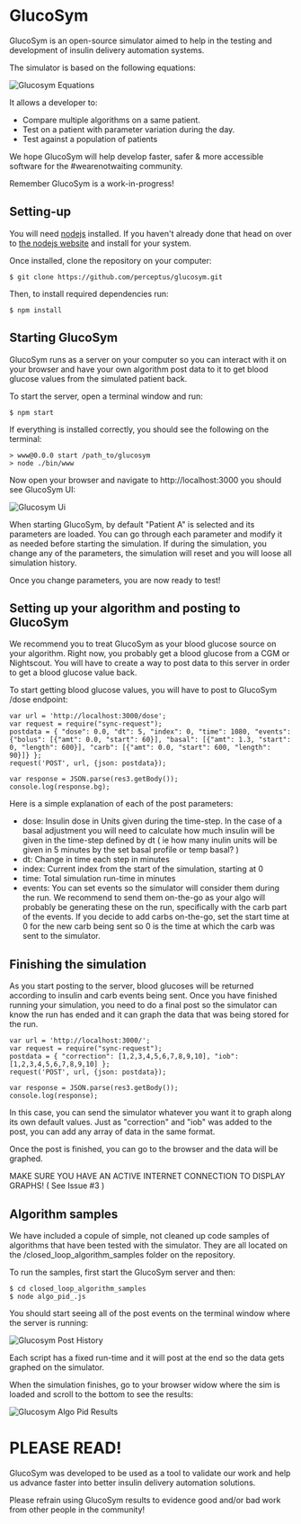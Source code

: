 # GlucoSym

GlucoSym is an open-source simulator aimed to help in the testing and development of insulin delivery automation systems.

The simulator is based on the following equations:

![Glucosym Equations](public/images/glucosym_equations.png)

It allows a developer to:

- Compare multiple algorithms on a same patient.
- Test on a patient with parameter variation during the day.
- Test against a population of patients

We hope GlucoSym will help develop faster, safer & more accessible software for the #wearenotwaiting community.

Remember GlucoSym is a work-in-progress!

## Setting-up

You will need [nodejs](https://nodejs.org) installed. If you haven't already done that head on over to [the nodejs website](https://nodejs.org) and install for your system.

Once installed, clone the repository on your computer:

```
$ git clone https://github.com/perceptus/glucosym.git
```

Then, to install required dependencies run:

```
$ npm install
```

## Starting GlucoSym

GlucoSym runs as a server on your computer so you can interact with it on your browser and have your own algorithm post data to it to get blood glucose values from the simulated patient back.

To start the server, open a terminal window and run:

```
$ npm start
```

If everything is installed correctly, you should see the following on the terminal:

```
> www@0.0.0 start /path_to/glucosym
> node ./bin/www
```

Now open your browser and navigate to http://localhost:3000 you should see GlucoSym UI:

![Glucosym Ui](public/images/glucosym_ui.png)

When starting GlucoSym, by default "Patient A" is selected and its parameters are loaded. You can go through each parameter and modify it as needed before starting the simulation. If during the simulation, you change any of the parameters, the simulation will reset and you will loose all simulation history.

Once you change parameters, you are now ready to test!

## Setting up your algorithm and posting to GlucoSym

We recommend you to treat GlucoSym as your blood glucose source on your algorithm. Right now, you probably get a blood glucose from a CGM or Nightscout. You will have to create a way to post data to this server in order to get a blood glucose value back.

To start getting blood glucose values, you will have to post to GlucoSym /dose endpoint:

```
var url = 'http://localhost:3000/dose';
var request = require("sync-request");
postdata = { "dose": 0.0, "dt": 5, "index": 0, "time": 1080, "events": {"bolus": [{"amt": 0.0, "start": 60}], "basal": [{"amt": 1.3, "start": 0, "length": 600}], "carb": [{"amt": 0.0, "start": 600, "length": 90}]} };
request('POST', url, {json: postdata});

var response = JSON.parse(res3.getBody());
console.log(response.bg);
```

Here is a simple explanation of each of the post parameters:

* dose: Insulin dose in Units given during the time-step. In the case of a basal adjustment you will need to calculate how much insulin will be given in the time-step defined by dt ( ie how many inulin units will be given in 5 minutes by the set basal profile or temp basal? )
* dt: Change in time each step in minutes
* index: Current index from the start of the simulation, starting at 0
* time: Total simulation run-time in minutes
* events: You can set events so the simulator will consider them during the run. We recommend to send them on-the-go as your algo will probably be generating these on the run, specifically with the carb part of the events. If you decide to add carbs on-the-go, set the start time at 0 for the new carb being sent so 0 is the time at which the carb was sent to the simulator.

## Finishing the simulation

As you start posting to the server, blood glucoses will be returned according to insulin and carb events being sent. Once you have finished running your simulation, you need to do a final post so the simulator can know the run has ended and it can graph the data that was being stored for the run.

```
var url = 'http://localhost:3000/';
var request = require("sync-request");
postdata = { "correction": [1,2,3,4,5,6,7,8,9,10], "iob": [1,2,3,4,5,6,7,8,9,10] };
request('POST', url, {json: postdata});

var response = JSON.parse(res3.getBody());
console.log(response);
```

In this case, you can send the simulator whatever you want it to graph along its own default values. Just as "correction" and "iob" was added to the post, you can add any array of data in the same format.

Once the post is finished, you can go to the browser and the data will be graphed.

MAKE SURE YOU HAVE AN ACTIVE INTERNET CONNECTION TO DISPLAY GRAPHS! ( See Issue #3 )

## Algorithm samples

We have included a copule of simple, not cleaned up code samples of algorithms that have been tested with the simulator. They are all located on the /closed_loop_algorithm_samples folder on the repository.

To run the samples, first start the GlucoSym server and then:

```
$ cd closed_loop_algorithm_samples
$ node algo_pid_.js
```

You should start seeing all of the post events on the terminal window where the server is running:

![Glucosym Post History](public/images/glucosym_post_history.png)

Each script has a fixed run-time and it will post at the end so the data gets graphed on the simulator.

When the simulation finishes, go to your browser widow where the sim is loaded and scroll to the bottom to see the results:

![Glucosym Algo Pid Results](public/images/glucosym_algo_pid_results.png)

# PLEASE READ!

GlucoSym was developed to be used as a tool to validate our work and help us advance faster into better insulin delivery automation solutions.

Please refrain using GlucoSym results to evidence good and/or bad work from other people in the community!